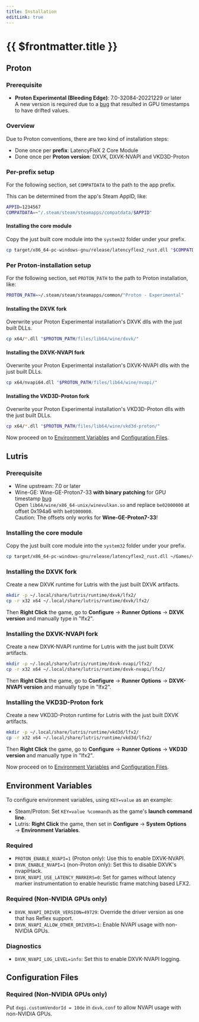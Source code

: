 ```yaml
---
title: Installation
editLink: true
---
```


# {{ $frontmatter.title }}

## Proton

### Prerequisite

- **Proton Experimental (Bleeding Edge)**: 7.0-32084-20221229 or later  
  A new version is required due to a [bug](https://github.com/ValveSoftware/wine/pull/171) that resulted in GPU timestamps to have drifted values.

### Overview

Due to Proton conventions, there are two kind of installation steps:
- Done once per **prefix**: LatencyFleX 2 Core Module
- Done once per **Proton version**: DXVK, DXVK-NVAPI and VKD3D-Proton

### Per-prefix setup

For the following section, set `COMPATDATA` to the path to the app prefix.

This can be determined from the app's Steam AppID, like: 

```bash
APPID=1234567
COMPATDATA=~"/.steam/steam/steamapps/compatdata/$APPID"
```

#### Installing the core module

Copy the just built core module into the `system32` folder under your prefix.

```bash
cp target/x86_64-pc-windows-gnu/release/latencyflex2_rust.dll "$COMPATDATA/pfx/drive_c/windows/system32/"
```

### Per Proton-installation setup

For the following section, set `PROTON_PATH` to the path to Proton installation, like:

```bash
PROTON_PATH=~/.steam/steam/steamapps/common/"Proton - Experimental"
```

#### Installing the DXVK fork

Overwrite your Proton Experimental installation's DXVK dlls with the just built DLLs.

```bash
cp x64/*.dll "$PROTON_PATH/files/lib64/wine/dxvk/"
```

#### Installing the DXVK-NVAPI fork

Overwrite your Proton Experimental installation's DXVK-NVAPI dlls with the just built DLLs.

```bash
cp x64/nvapi64.dll "$PROTON_PATH/files/lib64/wine/nvapi/"
```

#### Installing the VKD3D-Proton fork

Overwrite your Proton Experimental installation's VKD3D-Proton dlls with the just built DLLs.

```bash
cp x64/*.dll "$PROTON_PATH/files/lib64/wine/vkd3d-proton/"
```

Now proceed on to [Environment Variables](#environment-variables) and [Configuration Files](#configuration-files).

## Lutris

### Prerequisite

- Wine upstream: 7.0 or later
- Wine-GE: Wine-GE-Proton7-33 **with binary patching** for GPU timestamp [bug](https://github.com/ValveSoftware/wine/pull/171)  
  Open `lib64/wine/x86_64-unix/winevulkan.so` and replace `be02000000` at offset 0x194a6 with `be01000000`.  
  Caution: The offsets only works for **Wine-GE-Proton7-33**!

### Installing the core module

Copy the just built core module into the `system32` folder under your prefix.

```bash
cp target/x86_64-pc-windows-gnu/release/latencyflex2_rust.dll ~/Games/<game>/drive_c/windows/system32/
```

### Installing the DXVK fork

Create a new DXVK runtime for Lutris with the just built DXVK artifacts.

```bash
mkdir -p ~/.local/share/lutris/runtime/dxvk/lfx2/
cp -r x32 x64 ~/.local/share/lutris/runtime/dxvk/lfx2/
```

Then **Right Click** the game, go to **Configure** → **Runner Options** → **DXVK version** and manually type in "lfx2". 

### Installing the DXVK-NVAPI fork

Create a new DXVK-NVAPI runtime for Lutris with the just built DXVK artifacts.

```bash
mkdir -p ~/.local/share/lutris/runtime/dxvk-nvapi/lfx2/
cp -r x32 x64 ~/.local/share/lutris/runtime/dxvk-nvapi/lfx2/
```

Then **Right Click** the game, go to **Configure** → **Runner Options** → **DXVK-NVAPI version** and manually type in "lfx2".

### Installing the VKD3D-Proton fork

Create a new VKD3D-Proton runtime for Lutris with the just built DXVK artifacts.

```bash
mkdir -p ~/.local/share/lutris/runtime/vkd3d/lfx2/
cp -r x32 x64 ~/.local/share/lutris/runtime/vkd3d/lfx2/
```

Then **Right Click** the game, go to **Configure** → **Runner Options** → **VKD3D version** and manually type in "lfx2".

Now proceed on to [Environment Variables](#environment-variables) and [Configuration Files](#configuration-files).

## Environment Variables

To configure environment variables, using `KEY=value` as an example:
- Steam/Proton: Set `KEY=value %command%` as the game's **launch command line**.
- Lutris: **Right Click** the game, then set in **Configure** → **System Options** → **Environment Variables**. 

### Required

- `PROTON_ENABLE_NVAPI=1` (Proton only): Use this to enable DXVK-NVAPI.
- `DXVK_ENABLE_NVAPI=1` (non-Proton only): Set this to disable DXVK's nvapiHack.
- `DXVK_NVAPI_USE_LATENCY_MARKERS=0`: Set for games without latency marker instrumentation to enable heuristic frame matching based LFX2.

### Required (Non-NVIDIA GPUs only)

- `DXVK_NVAPI_DRIVER_VERSION=49729`: Override the driver version as one that has Reflex support.
- `DXVK_NVAPI_ALLOW_OTHER_DRIVERS=1`: Enable NVAPI usage with non-NVIDIA GPUs.

### Diagnostics

- `DXVK_NVAPI_LOG_LEVEL=info`: Set this to enable DXVK-NVAPI logging.

## Configuration Files

### Required (Non-NVIDIA GPUs only)

Put `dxgi.customVendorId = 10de` in `dxvk.conf` to allow NVAPI usage with non-NVIDIA GPUs.